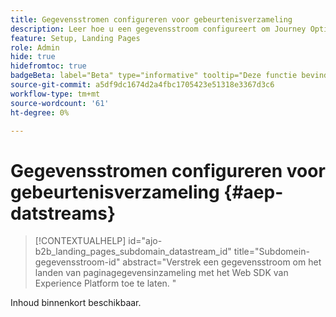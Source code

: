 ```yaml
---
title: Gegevensstromen configureren voor gebeurtenisverzameling
description: Leer hoe u een gegevensstroom configureert om Journey Optimizer B2B edition in staat te stellen gegevens te verzamelen op de bestemmingspagina met Experience Platform Web SDK.
feature: Setup, Landing Pages
role: Admin
hide: true
hidefromtoc: true
badgeBeta: label="Beta" type="informative" tooltip="Deze functie bevindt zich momenteel in een beperkte bètaversie"
source-git-commit: a5df9dc1674d2a4fbc1705423e51318e3367d3c6
workflow-type: tm+mt
source-wordcount: '61'
ht-degree: 0%

---
```


# Gegevensstromen configureren voor gebeurtenisverzameling {#aep-datstreams}

>[!CONTEXTUALHELP]
>id="ajo-b2b_landing_pages_subdomain_datastream_id"
>title="Subdomein-gegevensstroom-id"
>abstract="Verstrek een gegevensstroom om het landen van paginagegevensinzameling met het Web SDK van Experience Platform toe te laten. "

Inhoud binnenkort beschikbaar.
